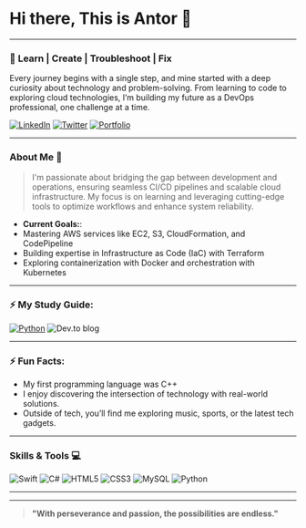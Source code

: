 # Hi there, This is Antor 👋

---

### 🌟 **Learn | Create | Troubleshoot | Fix**  
Every journey begins with a single step, and mine started with a deep curiosity about technology and problem-solving. From learning to code to exploring cloud technologies, I’m building my future as a DevOps professional, one challenge at a time. 

[![LinkedIn](https://img.shields.io/badge/LinkedIn-Connect-blue)](https://www.youtube.com/watch?v=hPr-Yc92qaY&ab_channel=A2ZHighlights)
[![Twitter](https://img.shields.io/badge/Twitter-Follow-blue)](https://www.youtube.com/watch?v=hPr-Yc92qaY&ab_channel=A2ZHighlights)
[![Portfolio](https://img.shields.io/badge/Portfolio-Visit-blue)](https://www.youtube.com/watch?v=hPr-Yc92qaY&ab_channel=A2ZHighlights)

---

### About Me 📝

> I'm passionate about bridging the gap between development and operations, ensuring seamless CI/CD pipelines and scalable cloud infrastructure. My focus is on learning and leveraging cutting-edge tools to optimize workflows and enhance system reliability.

- **Current Goals:**:
 - Mastering AWS services like EC2, S3, CloudFormation, and CodePipeline
 - Building expertise in Infrastructure as Code (IaC) with Terraform
 - Exploring containerization with Docker and orchestration with Kubernetes
 
---

### ⚡ My Study Guide:
[![Python](https://img.shields.io/badge/python-3670A0?style=for-the-badge&logo=python&logoColor=ffdd54)](https://github.com/abeantor/Homework1/blob/new_branch/Python.md)
![Dev.to blog](https://img.shields.io/badge/dev.to-0A0A0A?style=for-the-badge&logo=dev.to&logoColor=white)


---

### ⚡ Fun Facts:
- My first programming language was C++
- I enjoy discovering the intersection of technology with real-world solutions.
- Outside of tech, you’ll find me exploring music, sports, or the latest tech gadgets. 

---

### Skills & Tools 💻
<p>
  <img src="https://img.shields.io/badge/Swift-FA7343?logo=swift&logoColor=white" alt="Swift">
  <img src="https://img.shields.io/badge/C%23-239120?logo=csharp&logoColor=white" alt="C#">
  <img src="https://img.shields.io/badge/HTML5-E34F26?logo=html5&logoColor=white" alt="HTML5">
  <img src="https://img.shields.io/badge/CSS3-1572B6?logo=css3&logoColor=white" alt="CSS3">
  <img src="https://img.shields.io/badge/MySQL-4479A1?logo=mysql&logoColor=white" alt="MySQL">
  <img src="https://img.shields.io/badge/Python-3776AB?logo=python&logoColor=white" alt="Python">
</p>

---

---

> **"With perseverance and passion, the possibilities are endless."**
